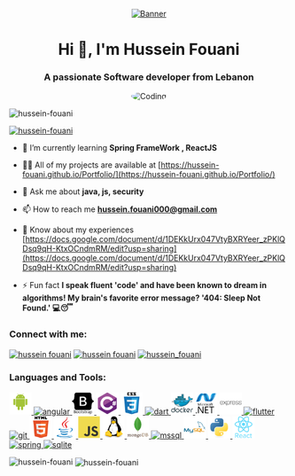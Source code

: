 <p align="center">
  <a href="https://rishavchanda.io">
    <img src="https://external-content.duckduckgo.com/iu/?u=https%3A%2F%2Fraw.githubusercontent.com%2Frajpratyush%2Frajpratyush%2Fmaster%2Fme_1.gif&f=1&nofb=1&ipt=fddea60e2d3a5d55b40a5a1ef8b898cba3b7ef7470ec900f43dfafb9dd93259c&ipo=images" alt="Banner">
  </a>
</p>
<h1 align="center">Hi 👋, I'm Hussein Fouani</h1>
<h3 align="center">A passionate Software developer from Lebanon</h3>

<p align="center">
  <img src="https://external-content.duckduckgo.com/iu/?u=https%3A%2F%2Ftse2.mm.bing.net%2Fth%3Fid%3DOIP.4fNBO_UDYEVxM0E5T2FyJQHaFj%26pid%3DApi&f=1&ipt=810559c4de3bc80e2d11addf48d20214599f642e6f9ec8418c49e14f1e2a189a&ipo=images" alt="Coding" style="border-radius: 50%;">
</p>


<p align="left"> <img src="https://komarev.com/ghpvc/?username=hussein-fouani&label=Profile%20views&color=0e75b6&style=flat" alt="hussein-fouani" /> </p>

<p align="left"> <a href="https://github.com/ryo-ma/github-profile-trophy"><img src="https://github-profile-trophy.vercel.app/?username=hussein-fouani" alt="hussein-fouani" /></a> </p>

- 🌱 I’m currently learning **Spring FrameWork , ReactJS**

- 👨‍💻 All of my projects are available at [https://hussein-fouani.github.io/Portfolio/](https://hussein-fouani.github.io/Portfolio/)

- 💬 Ask me about **java, js, security**

- 📫 How to reach me **hussein.fouani000@gmail.com**

- 📄 Know about my experiences [https://docs.google.com/document/d/1DEKkUrx047VtyBXRYeer_zPKlQDsq9qH-KtxOCndmRM/edit?usp=sharing](https://docs.google.com/document/d/1DEKkUrx047VtyBXRYeer_zPKlQDsq9qH-KtxOCndmRM/edit?usp=sharing)

- ⚡ Fun fact **I speak fluent 'code' and have been known to dream in algorithms! My brain's favorite error message? '404: Sleep Not Found.' 💻😴**

<h3 align="left">Connect with me:</h3>
<p align="left">
<a href="https://linkedin.com/in/hussein fouani" target="blank"><img align="center" src="https://raw.githubusercontent.com/rahuldkjain/github-profile-readme-generator/master/src/images/icons/Social/linked-in-alt.svg" alt="hussein fouani" height="30" width="40" /></a>
<a href="https://www.hackerrank.com/hussein fouani" target="blank"><img align="center" src="https://raw.githubusercontent.com/rahuldkjain/github-profile-readme-generator/master/src/images/icons/Social/hackerrank.svg" alt="hussein fouani" height="30" width="40" /></a>
<a href="https://www.leetcode.com/hussein_fouani" target="blank"><img align="center" src="https://raw.githubusercontent.com/rahuldkjain/github-profile-readme-generator/master/src/images/icons/Social/leet-code.svg" alt="hussein_fouani" height="30" width="40" /></a>
</p>

<h3 align="left">Languages and Tools:</h3>
<p align="left"> <a href="https://developer.android.com" target="_blank" rel="noreferrer"> <img src="https://raw.githubusercontent.com/devicons/devicon/master/icons/android/android-original-wordmark.svg" alt="android" width="40" height="40"/> </a> <a href="https://angular.io" target="_blank" rel="noreferrer"> <img src="https://angular.io/assets/images/logos/angular/angular.svg" alt="angular" width="40" height="40"/> </a> <a href="https://getbootstrap.com" target="_blank" rel="noreferrer"> <img src="https://raw.githubusercontent.com/devicons/devicon/master/icons/bootstrap/bootstrap-plain-wordmark.svg" alt="bootstrap" width="40" height="40"/> </a> <a href="https://www.w3schools.com/cs/" target="_blank" rel="noreferrer"> <img src="https://raw.githubusercontent.com/devicons/devicon/master/icons/csharp/csharp-original.svg" alt="csharp" width="40" height="40"/> </a> <a href="https://www.w3schools.com/css/" target="_blank" rel="noreferrer"> <img src="https://raw.githubusercontent.com/devicons/devicon/master/icons/css3/css3-original-wordmark.svg" alt="css3" width="40" height="40"/> </a> <a href="https://dart.dev" target="_blank" rel="noreferrer"> <img src="https://www.vectorlogo.zone/logos/dartlang/dartlang-icon.svg" alt="dart" width="40" height="40"/> </a> <a href="https://www.docker.com/" target="_blank" rel="noreferrer"> <img src="https://raw.githubusercontent.com/devicons/devicon/master/icons/docker/docker-original-wordmark.svg" alt="docker" width="40" height="40"/> </a> <a href="https://dotnet.microsoft.com/" target="_blank" rel="noreferrer"> <img src="https://raw.githubusercontent.com/devicons/devicon/master/icons/dot-net/dot-net-original-wordmark.svg" alt="dotnet" width="40" height="40"/> </a> <a href="https://expressjs.com" target="_blank" rel="noreferrer"> <img src="https://raw.githubusercontent.com/devicons/devicon/master/icons/express/express-original-wordmark.svg" alt="express" width="40" height="40"/> </a> <a href="https://flutter.dev" target="_blank" rel="noreferrer"> <img src="https://www.vectorlogo.zone/logos/flutterio/flutterio-icon.svg" alt="flutter" width="40" height="40"/> </a> <a href="https://git-scm.com/" target="_blank" rel="noreferrer"> <img src="https://www.vectorlogo.zone/logos/git-scm/git-scm-icon.svg" alt="git" width="40" height="40"/> </a> <a href="https://www.w3.org/html/" target="_blank" rel="noreferrer"> <img src="https://raw.githubusercontent.com/devicons/devicon/master/icons/html5/html5-original-wordmark.svg" alt="html5" width="40" height="40"/> </a> <a href="https://www.java.com" target="_blank" rel="noreferrer"> <img src="https://raw.githubusercontent.com/devicons/devicon/master/icons/java/java-original.svg" alt="java" width="40" height="40"/> </a> <a href="https://developer.mozilla.org/en-US/docs/Web/JavaScript" target="_blank" rel="noreferrer"> <img src="https://raw.githubusercontent.com/devicons/devicon/master/icons/javascript/javascript-original.svg" alt="javascript" width="40" height="40"/> </a> <a href="https://www.linux.org/" target="_blank" rel="noreferrer"> <img src="https://raw.githubusercontent.com/devicons/devicon/master/icons/linux/linux-original.svg" alt="linux" width="40" height="40"/> </a> <a href="https://www.mongodb.com/" target="_blank" rel="noreferrer"> <img src="https://raw.githubusercontent.com/devicons/devicon/master/icons/mongodb/mongodb-original-wordmark.svg" alt="mongodb" width="40" height="40"/> </a> <a href="https://www.microsoft.com/en-us/sql-server" target="_blank" rel="noreferrer"> <img src="https://www.svgrepo.com/show/303229/microsoft-sql-server-logo.svg" alt="mssql" width="40" height="40"/> </a> <a href="https://www.mysql.com/" target="_blank" rel="noreferrer"> <img src="https://raw.githubusercontent.com/devicons/devicon/master/icons/mysql/mysql-original-wordmark.svg" alt="mysql" width="40" height="40"/> </a> <a href="https://www.python.org" target="_blank" rel="noreferrer"> <img src="https://raw.githubusercontent.com/devicons/devicon/master/icons/python/python-original.svg" alt="python" width="40" height="40"/> </a> <a href="https://reactjs.org/" target="_blank" rel="noreferrer"> <img src="https://raw.githubusercontent.com/devicons/devicon/master/icons/react/react-original-wordmark.svg" alt="react" width="40" height="40"/> </a> <a href="https://spring.io/" target="_blank" rel="noreferrer"> <img src="https://www.vectorlogo.zone/logos/springio/springio-icon.svg" alt="spring" width="40" height="40"/> </a> <a href="https://www.sqlite.org/" target="_blank" rel="noreferrer"> <img src="https://www.vectorlogo.zone/logos/sqlite/sqlite-icon.svg" alt="sqlite" width="40" height="40"/> </a> </p>

<p><img align="left" src="https://github-readme-stats.vercel.app/api/top-langs?username=hussein-fouani&show_icons=true&locale=en&layout=compact" alt="hussein-fouani" /></p>

<p>&nbsp;<img align="center" src="https://github-readme-stats.vercel.app/api?username=hussein-fouani&show_icons=true&locale=en" alt="hussein-fouani" /></p>

